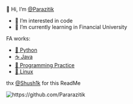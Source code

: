 
👋 Hi, I’m [@Parazitik](https://github.com/Pararazitik)
- 👀 I’m interested in code
- 🌱 I’m currently learning in Financial University

FA works:
* [:snake: Python](https://github.com/Pararazitik/Python)
* [:coffee: Java](https://github.com/Pararazitik/Java)
* [:milky_way: Programming Practice](https://github.com/Pararazitik/PythonPractice)
* [:penguin: Linux](https://github.com/Pararazitik/Linux)

thx [@Shush1k](https://github.com/Shush1k) for this ReadMe
<p align="left">
  <img src="https://komarev.com/ghpvc/?username=Pararazitik" alt="https://github.com/Pararazitik" />
</p>
